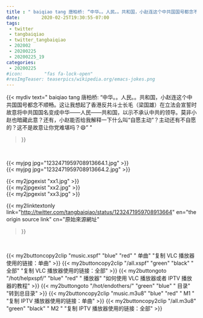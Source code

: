 ```yaml
---
title : " baiqiao tang 唐柏桥: “中华。。人民。。共和国，小赵连这个中共国国号都念不顺畅。这让我想起了香港反共斗士长毛（梁国雄）在立法会宣誓时故意将中共国国名变成中华——人民——共和国，以示不承认中共的领导。莫非小赵也暗藏此意？还有，小赵能否给我解释一下什么叫“自愿主动”？主动还有不自愿的？这不是故意让你党难堪吗？😄”  "
date:        2020-02-25T19:30:55-07:00
tags:
 - twitter
 - tangbaiqiao
 - twitter_tangbaiqiao
 - 202002
 - 20200225
 - 20200225_19
categories:
 - 20200225
#icon:        "fas fa-lock-open"
#resImgTeaser: teaserpics/wikipedia.org/emacs-jokes.png
---
```


{{< mydiv text=" baiqiao tang 唐柏桥: “中华。。人民。。共和国，小赵连这个中共国国号都念不顺畅。这让我想起了香港反共斗士长毛（梁国雄）在立法会宣誓时故意将中共国国名变成中华——人民——共和国，以示不承认中共的领导。莫非小赵也暗藏此意？还有，小赵能否给我解释一下什么叫“自愿主动”？主动还有不自愿的？这不是故意让你党难堪吗？😄”  "
>}}
<br>


 {{< myjpg jpg="1232471959708913664.1.jpg" >}}<br>  {{< myjpg jpg="1232471959708913664.2.jpg" >}}<br> 

{{< my2jpgexist "xx1.jpg" >}}<br>
{{< my2jpgexist "xx2.jpg" >}}<br>
{{< my2jpgexist "xx3.jpg" >}}<br>


{{< my2linktextonly link="http://twitter.com/tangbaiqiao/status/1232471959708913664"
en="the origin source link" cn="原始來源網址"
>}}


<br>

{{< my2buttoncopy2clip "music.xspf"        "blue"   "red"    " 单曲"  "复制 VLC 播放器使用的链接：单曲" >}} {{< my2buttoncopy2clip "/all.xspf"         "green"  "black"  " 全部"  "复制 VLC 播放器使用的链接：全部" >}} {{< my2buttongoto      "/hot/helpxspf/"    "blue"   "red"    " 播放器" "如何使用 VLC 播放器或者 IPTV 播放器的教程" >}} {{< my2buttongoto      "/hot/endothers/"   "green"  "blue"   " 目录"   "转到总目录" >}} {{< my2buttoncopy2clip "music.m3u8"        "blue"   "red"    " M1 "    "复制 IPTV 播放器使用的链接：单曲" >}} {{< my2buttoncopy2clip "/all.m3u8"         "green"  "black"  " M2 "    "复制 IPTV 播放器使用的链接：全部" >}} 
